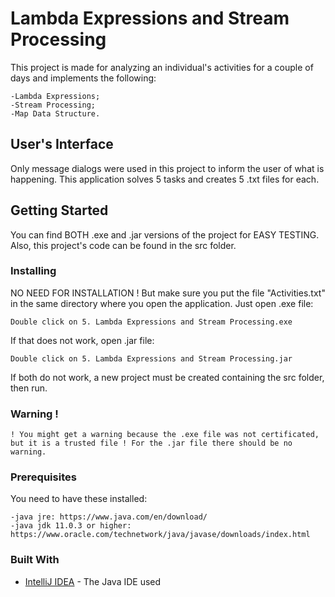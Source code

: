 # Lambda Expressions and Stream Processing
This project is made for analyzing an individual's activities for a couple of days and implements the following:
```
-Lambda Expressions;
-Stream Processing;
-Map Data Structure.
```

## User's Interface
Only message dialogs were used in this project to inform the user of what is happening. This application solves 5 tasks and creates 5 .txt files for each.

## Getting Started
You can find BOTH .exe and .jar versions of the project for EASY TESTING. Also, this project's code can be found in the src folder.

### Installing
NO NEED FOR INSTALLATION ! But make sure you put the file "Activities.txt" in the same directory where you open the application.
Just open .exe file:
```
Double click on 5. Lambda Expressions and Stream Processing.exe
```
If that does not work, open .jar file:
```
Double click on 5. Lambda Expressions and Stream Processing.jar
```
If both do not work, a new project must be created containing the src folder, then run.

### Warning !
```
! You might get a warning because the .exe file was not certificated, but it is a trusted file ! For the .jar file there should be no warning.
```

### Prerequisites
You need to have these installed:
```
-java jre: https://www.java.com/en/download/
-java jdk 11.0.3 or higher: https://www.oracle.com/technetwork/java/javase/downloads/index.html
```

### Built With
* [IntelliJ IDEA](https://www.jetbrains.com/idea/) - The Java IDE used